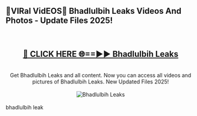 <h2>🔴VIRal VidEOS🔴 Bhadlulbih Leaks Videos And Photos - Update Files 2025!</h2>
<br>
<div align="center">
<h2><a href="https://virallinks.top/odZfE0" rel="nofollow">🔴 CLICK HERE 🌐==►► Bhadlulbih Leaks</a></h2>
<br>
Get Bhadlulbih Leaks and all content. Now you can access all videos and pictures of Bhadlulbih Leaks. New Updated Files 2025!
<br>
<br>
<a href="https://virallinks.top/odZfE0" rel="nofollow" data-target="animated-image.originalLink"><img src="https://i.imgur.com/dJHk4Zq.gif)" alt="Bhadlulbih Leaks" style="max-width: 100%; display: inline-block;" data-target="animated-image.originalImage"></a>
</div>
<br>
bhadlulbih leak